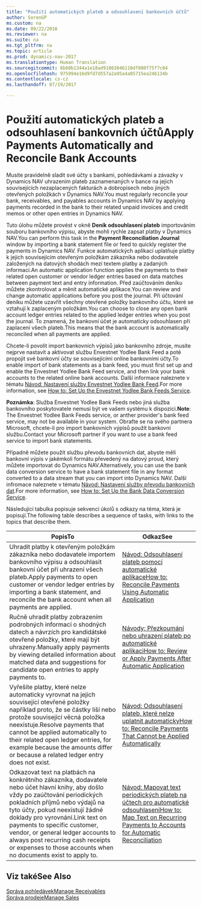 ```yaml
---
title: "Použití automatických plateb a odsouhlasení bankovních účtů"
author: SorenGP
ms.custom: na
ms.date: 09/22/2016
ms.reviewer: na
ms.suite: na
ms.tgt_pltfrm: na
ms.topic: article
ms.prod: dynamics-nav-2017
ms.translationtype: Human Translation
ms.sourcegitcommit: 6b60b1344a1e18ad91863046110df880f75f7c04
ms.openlocfilehash: 975994e16d9fd7d557a2a95a4a05715ea246134b
ms.contentlocale: cs-cz
ms.lasthandoff: 07/19/2017

---
```


# <a name="apply-payments-automatically-and-reconcile-bank-accounts"></a><span data-ttu-id="30893-102">Použití automatických plateb a odsouhlasení bankovních účtů</span><span class="sxs-lookup"><span data-stu-id="30893-102">Apply Payments Automatically and Reconcile Bank Accounts</span></span>
<span data-ttu-id="30893-103">Musíte pravidelně sladit své účty s bankami, pohledávkami a závazky v Dynamics NAV uhrazením plateb zaznamenaných v bance na jejich souvisejících nezaplacených fakturách a dobropisech nebo jiných otevřených položkách v Dynamics NAV.</span><span class="sxs-lookup"><span data-stu-id="30893-103">You must regularly reconcile your bank, receivables, and payables accounts in Dynamics NAV by applying payments recorded in the bank to their related unpaid invoices and credit memos or other open entries in Dynamics NAV.</span></span>

<span data-ttu-id="30893-104">Tuto úlohu můžete provést v okně **Deník odsouhlasení plateb** importováním souboru  bankovního výpisu, abyste mohli rychle zapsat platby v Dynamics NAV.</span><span class="sxs-lookup"><span data-stu-id="30893-104">You can perform this task in the **Payment Reconciliation Journal** window by importing a bank statement file or feed to quickly register the payments in Dynamics NAV.</span></span> <span data-ttu-id="30893-105">Funkce automatických aplikací uplatňuje platby k jejich souvisejícím otevřeným položkám zákazníka nebo dodavatele založených na datových shodách mezi textem platby a zadaných informací.</span><span class="sxs-lookup"><span data-stu-id="30893-105">An automatic application function applies the payments to their related open customer or vendor ledger entries based on data matches between payment text and entry information.</span></span> <span data-ttu-id="30893-106">Před zaúčtováním deníku můžete zkontrolovat a měnit automatické aplikace.</span><span class="sxs-lookup"><span data-stu-id="30893-106">You can review and change automatic applications before you post the journal.</span></span> <span data-ttu-id="30893-107">Při účtování deníku můžete uzavřít všechny otevřené položky bankovního účtu, které se vztahují k zaplaceným položkám.</span><span class="sxs-lookup"><span data-stu-id="30893-107">You can choose to close any open bank account ledger entries related to the applied ledger entries when you post the journal.</span></span> <span data-ttu-id="30893-108">To znamená, že bankovní účet je automaticky odsouhlasen při zaplacení všech plateb.</span><span class="sxs-lookup"><span data-stu-id="30893-108">This means that the bank account is automatically reconciled when all payments are applied.</span></span>

<span data-ttu-id="30893-109">Chcete-li povolit import bankovních výpisů jako bankovního zdroje, musíte nejprve nastavit a aktivovat službu Envestnet Yodlee Bank Feed a poté propojit své bankovní účty se souvisejícími online bankovními účty.</span><span class="sxs-lookup"><span data-stu-id="30893-109">To enable import of bank statements as a bank feed, you must first set up and enable the Envestnet Yodlee Bank Feed service, and then link your bank accounts to the related online bank accounts.</span></span> <span data-ttu-id="30893-110">Další informace naleznete v tématu [Návod: Nastavení služby Envestnet Yodlee Bank Feed](bank-how-setup-bank-statement-service.md).</span><span class="sxs-lookup"><span data-stu-id="30893-110">For more information, see [How to: Set Up the Envestnet Yodlee Bank Feeds Service](bank-how-setup-bank-statement-service.md).</span></span>

<span data-ttu-id="30893-111">**Poznámka**: Služba Envestnet Yodlee Bank Feeds nebo jiná služba bankovního poskytovatele nemusí být ve vašem systému k dispozici.</span><span class="sxs-lookup"><span data-stu-id="30893-111">**Note**: The Envestnet Yodlee Bank Feeds service, or anther provider's bank feed service, may not be available in your system.</span></span> <span data-ttu-id="30893-112">Obraťte se na svého partnera Microsoft, chcete-li pro import bankovních výpisů použít bankovní službu.</span><span class="sxs-lookup"><span data-stu-id="30893-112">Contact your Microsoft partner if you want to use a bank feed service to import bank statements.</span></span>

<span data-ttu-id="30893-113">Případně můžete použít službu převodu bankovních dat, abyste měli bankovní výpis v jakémkoli formátu převedený na datový proud, který můžete importovat do Dynamics NAV.</span><span class="sxs-lookup"><span data-stu-id="30893-113">Alternatively, you can use the bank data conversion service to have a bank statement file in any format converted to a data stream that you can import into Dynamics NAV.</span></span> <span data-ttu-id="30893-114">Další infromace naleznete v tématu [Návod: Nastavení služby převodu bankovních dat](bank-how-setup-bank-data-conversion-service.md).</span><span class="sxs-lookup"><span data-stu-id="30893-114">For more information, see [How to: Set Up the Bank Data Conversion Service](bank-how-setup-bank-data-conversion-service.md).</span></span>

<span data-ttu-id="30893-115">Následující tabulka popisuje sekvenci úkolů s odkazy na téma, která je popisují.</span><span class="sxs-lookup"><span data-stu-id="30893-115">The following table describes a sequence of tasks, with links to the topics that describe them.</span></span>

|<span data-ttu-id="30893-116">Popis</span><span class="sxs-lookup"><span data-stu-id="30893-116">To</span></span> |<span data-ttu-id="30893-117">Odkaz</span><span class="sxs-lookup"><span data-stu-id="30893-117">See</span></span> |
|---|----|
|<span data-ttu-id="30893-118">Uhradit platby k otevřeným položkám zákazníka nebo dodavatele importem bankovního výpisu a odsouhlasit bankovní účet při uhrazení všech plateb.</span><span class="sxs-lookup"><span data-stu-id="30893-118">Apply payments to open customer or vendor ledger entries by importing a bank statement, and reconcile the bank account when all payments are applied.</span></span> | [<span data-ttu-id="30893-119">Návod: Odsouhlasení plateb pomocí automatické aplikace</span><span class="sxs-lookup"><span data-stu-id="30893-119">How to: Reconcile Payments Using Automatic Application</span></span>](receivables-how-reconcile-payments-auto-application.md) |
|<span data-ttu-id="30893-120">Ručně uhradit platby zobrazením podrobných informací o shodných datech a návrzích pro kandidátské otevřené položky, které mají být uhrazeny.</span><span class="sxs-lookup"><span data-stu-id="30893-120">Manually apply payments by viewing detailed information about matched data and suggestions for candidate open entries to apply payments to.</span></span> | [<span data-ttu-id="30893-121">Návody: Přezkoumání nebo uhrazení plateb po automatické aplikaci</span><span class="sxs-lookup"><span data-stu-id="30893-121">How to: Review or Apply Payments After Automatic Application</span></span>](receivables-how-review-apply-payments-auto-application.md)
|<span data-ttu-id="30893-122">Vyřešíte platby, které nelze automaticky vyrovnat na jejich související otevřené položky například proto, že se částky liší nebo protože související věcná položka neexistuje.</span><span class="sxs-lookup"><span data-stu-id="30893-122">Resolve payments that cannot be applied automatically to their related open ledger entries, for example because the amounts differ or because a related ledger entry does not exist.</span></span> | [<span data-ttu-id="30893-123">Návod: Odsouhlasení plateb, které nelze uplatnit automaticky</span><span class="sxs-lookup"><span data-stu-id="30893-123">How to: Reconcile Payments That Cannot be Applied Automatically</span></span>](receivables-how-reconcile-payments-cannot-apply-auto.md)
|<span data-ttu-id="30893-124">Odkazovat text na platbách na konkrétního zákazníka, dodavatele nebo účet hlavní knihy, aby došlo vždy po zaúčtování periodických pokladních příjmů nebo výdajů na tyto účty, pokud neexistují žádné doklady pro vyrovnání.</span><span class="sxs-lookup"><span data-stu-id="30893-124">Link text on payments to specific customer, vendor, or general ledger accounts to always post recurring cash receipts or expenses to those accounts when no documents exist to apply to.</span></span>| [<span data-ttu-id="30893-125">Návod: Mapovat text periodických plateb na účtech pro automatické odsouhlasení</span><span class="sxs-lookup"><span data-stu-id="30893-125">How to: Map Text on Recurring Payments to Accounts for Automatic Reconciliation</span></span>](receivables-how-map-text-recurring-payments-accounts-auto-reconcilliation.md)|

## <a name="see-also"></a><span data-ttu-id="30893-126">Viz také</span><span class="sxs-lookup"><span data-stu-id="30893-126">See Also</span></span>
[<span data-ttu-id="30893-127">Správa pohledávek</span><span class="sxs-lookup"><span data-stu-id="30893-127">Manage Receivables</span></span>](receivables-manage-receivables.md)  
[<span data-ttu-id="30893-128">Správa prodeje</span><span class="sxs-lookup"><span data-stu-id="30893-128">Manage Sales</span></span>](sales-manage-sales.md)

